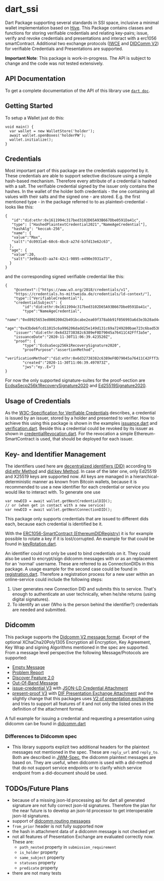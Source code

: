 # dart_ssi
Dart Package supporting several standards in SSI space, inclusive a minimal wallet implementation based on [Hive](https://docs.hivedb.dev/#/). 
This Package contains classes and functions for storing verifiable credentials
and relating key-pairs; issue, verify and revoke credentials and presentations and interact with a erc1056 smartContract.
Additional two exchange protocols ([IWCE](https://b2cm.github.io/iwce/) and 
[DIDComm V2](https://identity.foundation/didcomm-messaging/spec/)) for verifiable Credentials and Presentations are supported.

**Important Note**: This package is work-in-progress. The API is subject to change and the code was not tested extensively.

## API Documentation
To get a complete documentation of the API of this library use [`dart doc`](https://dart.dev/tools/dart-doc).

## Getting Started

To setup a Wallet just do this:
```
void main() {
  var wallet = new WalletStore('holder');
  await wallet.openBoxes('holderPW');
  wallet.initialize();
}
```

## Credentials

Most important part of this package are the credentials supported by it. These credentials are able to support selective disclosure 
using a simple hash-based mechanism.
Therefore every attribute of a credential is hashed with a salt. The verifiable credential signed by the issuer
only contains the hashes. In the wallet of the holder both credentials - the one containing all values 
with their salts and the signed one - are stored. 
E.g. the first mentioned type - in the package referred to to as plaintext-credential -
looks like this:
```
{
   "id":"did:ethr:0x1611994c317bed3102D65A93B667Dbe0591Da41c",
   "type": ["HashedPlaintextCredential2021","NameAgeCredential"],
   "hashAlg": "keccak-256",
   "name": {
   "value":"Max",
   "salt":"dc0931a0-60c6-4bc8-a27d-b3fd13e62c63",
  },
  "age": {
   "value":20,
   "salt":"3e9bacd3-aa74-42c1-9895-e490e3931a73",
  }
}
```

and the corresponding signed verifiable credential like this:
```
{
    "@context":["https://www.w3.org/2018/credentials/v1",
    "https://credentials.hs-mittweida.de/credentials/ld-context/"],
    "type":["VerifiableCredential"],
    "credentialSubject": {
        "id":"did:ethr:0x1611994c317bed3102D65A93B667Dbe0591Da41c",
        "type":"NameAgeCredential",
        "name":"0xd8925653ed000200d2b491bcabe2ea69f378abb91f056993a6d3e3b28ad4ccc4",
        "age":"0x43bde6fcd11015c6a996206dadd25e149d131c69a7249280bae723c6bad53888"},
    "issuer":"did:ethr:0x6d32738382c6389eF0D79045a76411C42Fff3a5e",
    "issuanceDate":"2020-11-30T11:06:39.423520Z",
    "proof": {
        "type":"EcdsaSecp256k1RecoverySignature2020",
        "proofPurpose":"assertionMethod",
        "verificationMethod":"did:ethr:0x6d32738382c6389eF0D79045a76411C42Fff3a5e",
        "created":"2020-11-30T11:06:39.497073Z",
        "jws":"ey..E="}
}
```
For now the only supported signature-suites for the proof-section are
[EcdsaSecp256k1RecoverySignature2020](https://identity.foundation/EcdsaSecp256k1RecoverySignature2020/) and 
[Ed25519Signature2020](https://w3c-ccg.github.io/lds-ed25519-2020/).

## Usage of Credentials
As the [W3C-Specification for Verifiable Credentials](https://www.w3.org/TR/vc-data-model/) describes, a credential is issued by an issuer, stored by a holder and presented to verifier. 
How to achieve this using this package is shown in the examples [issuance.dart](https://github.com/b2cm/dart_ssi/blob/master/examples/issuance.dart) 
and [verification.dart](https://github.com/b2cm/dart_ssi/blob/didcomm/examples/verification.dart). Beside this a credential could be revoked by its issuer
as shown in [credentialRevocation.dart](https://github.com/b2cm/dart_ssi/blob/didcomm/examples/credentialRevocation.dart). 
For the revocation a simple Ethereum-SmartContract is used, that should be deployed for each issuer.

## Key- and Identifier Management
The identifiers used here are [decentralized identifiers (DID)](https://www.w3.org/TR/did-core/) 
according to [did:ethr Method](https://github.com/decentralized-identity/ethr-did-resolver) and [did:key Method](https://w3c-ccg.github.io/did-method-key/).
In case of the later one, only Ed25519 and X25519 keys are supported now.
All keys are managed in a hierarchical-deterministic manner as known from Bitcoin wallets, because it is recommended to use
a new identifier for each credential or service you would like to interact with. To generate one use
```
var newDID = await wallet.getNextCredentialDID();
// or (when get in contact with a new service)
var newDID = await wallet.getNextConnectionDID();
```
This package only supports credentials that are issued to different dids each, because each credential is identified be it.

With the [ERC1056-SmartContract (EthereumDIDRegistry)](https://eips.ethereum.org/EIPS/eip-1056) it is for
example possible to rotate a key if it is lost/corrupted.
An example for that could be found in [keyRotation.dart](https://github.com/b2cm/dart_ssi/blob/master/examples/keyRotation.dart).  

An identifier could not only be used to bind credentials on it. 
They could also be used to encrypt/sign didcomm messages with or as an replacement for an 'normal' username. 
These are referred to as ConnectionDIDs in this package.
A usage example for the second case could be found in 
[registration.dart](https://github.com/b2cm/dart_ssi/blob/didcomm/examples/registration.dart). 
Therefore a
registration process for a new user within an online-service could include the following steps:   

1. User generates new Connection DID and submits this to service. That's enough to authenticate an user technically, when he/she returns (using digital signatures).
2. To identify an user (Who is the person behind the identifier?) credentials are needed and submitted.

## Didcomm
This package supports the [Didcomm V2 message format](https://identity.foundation/didcomm-messaging/spec/). Except of the optional XChaCha20Poly1305 Encryption all Encryption, Key Agreement, Key Wrap and signing
Algorithms mentioned in the spec are supported.
From a message level perspective the following Message/Protocols are supported:
- [Empty Message](https://identity.foundation/didcomm-messaging/spec/#the-empty-message)
- [Problem Report](https://identity.foundation/didcomm-messaging/spec/#problem-reports)
- [Discover Feature 2.0](https://identity.foundation/didcomm-messaging/spec/#discover-features-protocol-20)
- [Out-Of-Band Message](https://identity.foundation/didcomm-messaging/spec/#out-of-band-messages)
- [issue-credential V3](https://github.com/decentralized-identity/waci-presentation-exchange/tree/main/issue_credential) with [JSON-LD Credential Attachment](https://github.com/hyperledger/aries-rfcs/tree/main/features/0593-json-ld-cred-attach)
- [present-proof V3](https://github.com/decentralized-identity/waci-presentation-exchange/blob/main/present_proof/present-proof-v3.md) with [DIF Presentation Exchange Attachment](https://github.com/hyperledger/aries-rfcs/tree/main/features/0510-dif-pres-exch-attach) and the slightly change that this packages uses [V2 of presentation exchanges](https://identity.foundation/presentation-exchange/) and tries to support all features of it and not only the listed ones in the definition of the attachment format.


A full example for issuing a credential and requesting a presentation using didcomm can be found in [didcomm.dart](https://github.com/b2cm/dart_ssi/blob/didcomm/examples/didcomm.dart) 

### Differences to Didcomm spec
- This library supports explizit two additional headers for the plaintext messages not mentioned in the spec. These are `reply_url` and `reply_to`. 
  Both are described in [JWM-Spec](https://datatracker.ietf.org/doc/html/draft-looker-jwm-01), the didcomm plaintext messages are based on. 
  They are useful, when didcomm is used with a did-method that do not support service endpoints or to clarify which service endpoint from a did-document should be used.

## TODOs/Future Plans
- because of a missing json-ld processing api for dart all generated signature are not fully correct json-ld signatures. Therefore the plan for the near future is to develop an json-ld processor to get interoperable json-ld signatures.
- support of [didcomm routing messages](https://identity.foundation/didcomm-messaging/spec/#routing)
- `from_prior` header is not fully supported now
- the hash in attachment data of a didcomm message is not checked yet 
- not all features of Presentation Exchange are evaluated correctly now. These are:
    - `path_nested` property in `submission_requirement`
    - `is_holder` property
    - `same_subject` property
    - `statuses` property
    - `predicate` property
- there are not many tests 
    



